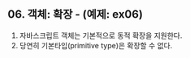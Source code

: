## 06. 객체: 확장 - (예제: ex06)
 
1. 자바스크립트 객체는 기본적으로 동적 확장을 지원한다.
2. 당연히 기본타입(primitive type)은 확장할 수 없다. 